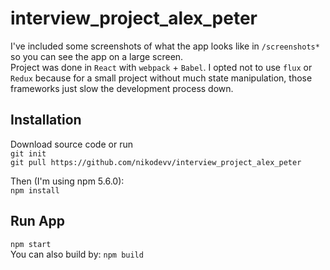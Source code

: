 # interview_project_alex_peter
I've included some screenshots of what the app looks like in `/screenshots*` so you can see the app on a large screen.  
Project was done in `React` with `webpack` + `Babel`. I opted not to use `flux` or `Redux` because for a small project without much state manipulation, those frameworks just slow the development process down. 


## Installation

Download source code or run  
`git init`  
`git pull https://github.com/nikodevv/interview_project_alex_peter`

Then (I'm using npm 5.6.0):  
`npm install`

## Run App
`npm start`  
You can also build by:
`npm build`


